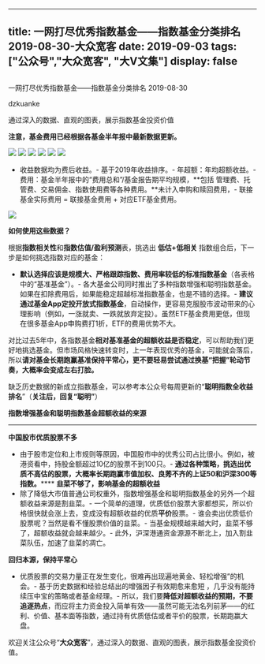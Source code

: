 
---
title:   一网打尽优秀指数基金——指数基金分类排名 2019-08-30-大众宽客
date: 2019-09-03
tags: ["公众号","大众宽客", "大V文集"]
display: false
---


## 



一网打尽优秀指数基金——指数基金分类排名 2019-08-30




dzkuanke




通过深入的数据、直观的图表，展示指数基金投资价值




**注意，基金费用已经根据各基金半年报中最新数据更新。**



<img class="rich_pages" data-ratio="1.5051334702258727" data-s="300,640" src="https://mmbiz.qpic.cn/mmbiz_png/PKw3FQPmhIjwSUcTs4TX4XCnbLyK1UpxmC1Xn10gg31lH9KmibmjgBpHzUuic5AicGPJqbLpOpGJpoHE5JdibobSOw/640?wx_fmt=png" data-type="png" data-w="974" style=""/>

<img class="rich_pages" data-ratio="0.9979508196721312" data-s="300,640" src="https://mmbiz.qpic.cn/mmbiz_png/PKw3FQPmhIjwSUcTs4TX4XCnbLyK1UpxdB0ibJMCX4z6LD33nASc4AeTCC41dZZa2NfqJ7iaKWs4DThEbaia1ibO1A/640?wx_fmt=png" data-type="png" data-w="976" style=""/>

<img class="rich_pages" data-ratio="1.3617886178861789" data-s="300,640" src="https://mmbiz.qpic.cn/mmbiz_png/PKw3FQPmhIjwSUcTs4TX4XCnbLyK1UpxJ4ryPcvDdicevvVOYBz4CWTMObrE9caibjLFb3cqutvlQiciaWfBwmgB0Q/640?wx_fmt=png" data-type="png" data-w="984" style=""/>

<img class="rich_pages" data-ratio="1.184959349593496" data-s="300,640" src="https://mmbiz.qpic.cn/mmbiz_png/PKw3FQPmhIjwSUcTs4TX4XCnbLyK1UpxY3v9w3cCqN1saRicWdiaTichsVlfmoh1Nq0CibKx3FkdPrQuov9F691cFw/640?wx_fmt=png" data-type="png" data-w="984" style=""/>

<img class="rich_pages" data-ratio="0.9186991869918699" data-s="300,640" src="https://mmbiz.qpic.cn/mmbiz_png/PKw3FQPmhIjwSUcTs4TX4XCnbLyK1UpxiaiaqNGDibIVAEvgPw5SspQzLVqiaVDs2mFfBb40thW7xAl0SUf5Rr4icFA/640?wx_fmt=png" data-type="png" data-w="984" style=""/>

<img class="rich_pages" data-ratio="0.7934560327198364" data-s="300,640" src="https://mmbiz.qpic.cn/mmbiz_png/PKw3FQPmhIjwSUcTs4TX4XCnbLyK1Upx7caXeoibzpnhJMN1LOicOUlUYmk7Ns1ATiaSt1BAZdHND9eDPeLxFr4AQ/640?wx_fmt=png" data-type="png" data-w="978" style=""/>


- 收益数据均为费后收益。- 基于2019年收益排序。- 年超额：年均超额收益。- 费用：基金半年报中的“费用总和”/基金报告期平均规模，**包括 管理费、托管费、交易佣金、指数使用费等各种费用。**未计入申购和赎回费用，- 联接基金实际费用 = 联接基金费用 + 对应ETF基金费用。


<img class="rich_pages" data-ratio="0.3739352640545145" data-s="300,640" src="https://mmbiz.qpic.cn/mmbiz_png/PKw3FQPmhIjRfZpR3LYic93G9bLic2bFpgJnJdJe0VWH3Z1CpISTgM0CNibDTEC3icib110gqMOxNWdic0SBNgsAz5kg/640?wx_fmt=png" data-type="png" data-w="1174" style=""/>





**如何使用这些数据？**



根据**指数相关性**和**指数估值/盈利预测**表，挑选出&nbsp;**低估+低相关** 指数组合后，下一步是如何挑选指数对应的基金：
- **默认选择应该是规模大、严格跟踪指数、费用率较低的标准指数基金**（各表格中的“基准基金”）。- 各大基金公司同时推出了多种指数增强和聪明指数基金。如果在扣除费用后，如果能稳定超越标准指数基金，也是不错的选择。- **建议通过基金App定投开放式指数基金**，自动操作，更容易克服股市波动带来的心理影响（例如，一涨就卖、一跌就放弃定投）。虽然ETF基金费用更低，但现在很多基金App申购费打1折，ETF的费用优势不大。


对比过去5年中，各指数基金**相对基准基金的超额收益是否稳定**<h-char unicode="ff0c" class="" style="max-width: 100%;box-sizing: border-box !important;word-wrap: break-word !important;">，</h-char>可以帮助我们更好地挑选基金。但市场风格快速转变时，上一年表现优秀的基金，可能就会落后，所以**请对基金长期跑赢基准保持平常心，更不要轻易尝试通过换基“把握”轮动节奏，大概率会变成左右打脸。**



缺乏历史数据的新成立指数基金，可以参考本公众号每周更新的“**聪明指数全收益排名**”（**关注后，回复“聪明”**）





**指数增强基金和聪明指数基金超额收益的来源**

****

**中国股市优质股票不多**
- 由于股市定位和上市规则等原因，中国股市中的优秀公司占比很小。例如，被港资看中，持股金额超过10亿的股票不到100只。- **通过各种策略，挑选出优质不高估的股票，大概率长期跑赢市值加权、良莠不齐的上证50和沪深300等指数。******
**韭菜不够了，影响基金的超额收益**
- 除了降低大市值普通公司权重外，指数增强基金和聪明指数基金的另外一个超额收益来源是割韭菜。- 一个简单的道理，优质低价股票大家都想买，所以价格很快就会涨上去，变成没有超额收益的优质**平价**股票。- 谁会卖出优质低价股票呢？当然是看不懂股票价值的韭菜。- 当基金规模越来越大时，韭菜不够了，超额收益就会越来越少。- 此外，沪深港通资金源源不断北上，加入割韭菜队伍，加速了韭菜的凋亡。


**回归本源，保持平常心**
- 优质股票的交易力量正在发生变化，很难再出现遍地黄金、轻松增强”的机会。- 基于历史数据和经验总结出的增强因子有效期愈来愈短 ，几乎没有能持续压中宝的策略或者基金经理。- 所以，我们要**降低对超额收益的预期，不要追逐热点**，而应将主力资金投入简单有效——虽然可能无法名列前茅——的红利、价值、基本面等指数，通过持有优质低估或者平价的股票，长期跑赢大盘。


欢迎关注公众号“**大众宽客**”，通过深入的数据、直观的图表，展示指数基金投资价值。








